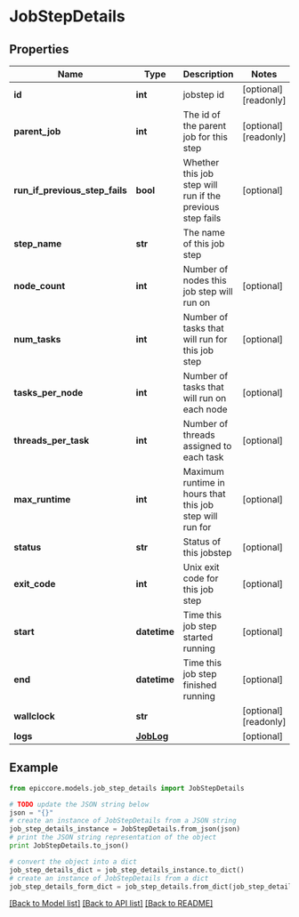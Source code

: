 # JobStepDetails


## Properties

Name | Type | Description | Notes
------------ | ------------- | ------------- | -------------
**id** | **int** | jobstep id | [optional] [readonly] 
**parent_job** | **int** | The id of the parent job for this step | [optional] [readonly] 
**run_if_previous_step_fails** | **bool** | Whether this job step will run if the previous step fails | [optional] 
**step_name** | **str** | The name of this job step | 
**node_count** | **int** | Number of nodes this job step will run on | [optional] 
**num_tasks** | **int** | Number of tasks that will run for this job step | [optional] 
**tasks_per_node** | **int** | Number of tasks that will run on each node | [optional] 
**threads_per_task** | **int** | Number of threads assigned to each task | [optional] 
**max_runtime** | **int** | Maximum runtime in hours that this job step will run for | [optional] 
**status** | **str** | Status of this jobstep | [optional] 
**exit_code** | **int** | Unix exit code for this job step | [optional] 
**start** | **datetime** | Time this job step started running | [optional] 
**end** | **datetime** | Time this job step finished running | [optional] 
**wallclock** | **str** |  | [optional] [readonly] 
**logs** | [**JobLog**](JobLog.md) |  | [optional] 

## Example

```python
from epiccore.models.job_step_details import JobStepDetails

# TODO update the JSON string below
json = "{}"
# create an instance of JobStepDetails from a JSON string
job_step_details_instance = JobStepDetails.from_json(json)
# print the JSON string representation of the object
print JobStepDetails.to_json()

# convert the object into a dict
job_step_details_dict = job_step_details_instance.to_dict()
# create an instance of JobStepDetails from a dict
job_step_details_form_dict = job_step_details.from_dict(job_step_details_dict)
```
[[Back to Model list]](../README.md#documentation-for-models) [[Back to API list]](../README.md#documentation-for-api-endpoints) [[Back to README]](../README.md)


